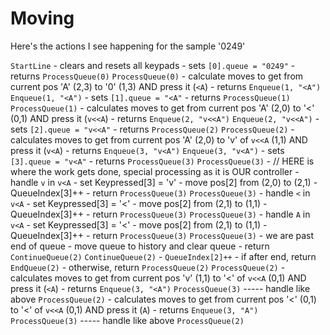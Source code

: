 # Moving

Here's the actions I see happening for the sample '0249'


`StartLine`
    - clears and resets all keypads
    - sets `[0].queue = "0249"`
    - returns `ProcessQueue(0)`
`ProcessQueue(0)`
    - calculate moves to get from current pos 'A' (2,3) to '0' (1,3) AND press it (`<A`)
    - returns `Enqueue(1, "<A")`
    `Enqueue(1, "<A")`
        - sets `[1].queue = "<A"`
        - returns `ProcessQueue(1)`
    `ProcessQueue(1)`
        - calculates moves to get from current pos 'A' (2,0) to '<' (0,1) AND press it (`v<<A`)
        - returns `Enqueue(2, "v<<A")`
        `Enqueue(2, "v<<A")`
            - sets `[2].queue = "v<<A"`
            - returns `ProcessQueue(2)`
        `ProcessQueue(2)`
            - calculates moves to get from current pos 'A' (2,0) to 'v' of `v<<A` (1,1) AND press it (`v<A`)
            - returns `Enqueue(3, "v<A")`
            `Enqueue(3, "v<A")`
                - sets `[3].queue = "v<A"`
                - returns `ProcessQueue(3)`
            `ProcessQueue(3)`
                - // HERE is where the work gets done, special processing as it is OUR controller
                - handle `v` in `v<A`
                - set Keypressed[3] = 'v'
                - move pos[2] from (2,0) to (2,1)
                - QueueIndex[3]++
                - return `ProcessQueue(3)`
            `ProcessQueue(3)`
                - handle `<` in `v<A`
                - set Keypressed[3] = '<'
                - move pos[2] from (2,1) to (1,1)
                - QueueIndex[3]++
                - return `ProcessQueue(3)`
            `ProcessQueue(3)`
                - handle `A` in `v<A`
                - set Keypressed[3] = '<'
                - move pos[2] from (2,1) to (1,1)
                - QueueIndex[3]++
                - return `ProcessQueue(3)`
            `ProcessQueue(3)`
                - we are past end of queue
                - move queue to history and clear queue
                - return `ContinueQueue(2)`
        `ContinueQueue(2)`
            - `QueueIndex[2]++`
            - if after end, return `EndQueue(2)`
            - otherwise, return `ProcessQueue(2)`
        `ProcessQueue(2)`
            - calculates moves to get from current pos 'v' (1,1) to '<' of `v<<A` (0,1) AND press it (`<A`)
            - returns `Enqueue(3, "<A")`
            `ProcessQueue(3)` ----- handle like above
        `ProcessQueue(2)`
            - calculates moves to get from current pos '<' (0,1) to '<' of `v<<A` (0,1) AND press it (`A`)
            - returns `Enqueue(3, "A")`
            `ProcessQueue(3)` ----- handle like above
        `ProcessQueue(2)`
        